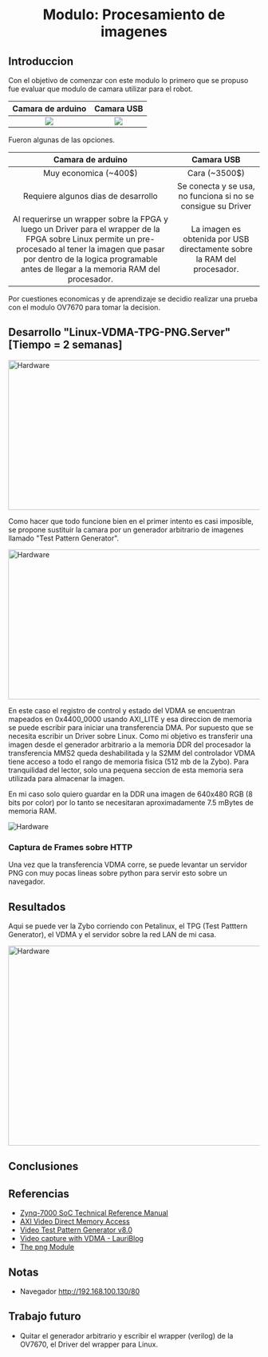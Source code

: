 <h1 align="center"> Modulo: Procesamiento de imagenes </h1> 

## Introduccion

Con el objetivo de comenzar con este modulo lo primero que se propuso fue evaluar que modulo de camara utilizar para el robot. 

Camara de arduino          |  Camara USB
:-------------------------:|:-------------------------:
![](https://github.com/Fuschetto97/Tesis/blob/main/pImagen/Petalinux_Projects/imagenes/arduinocam.png)  |  ![](https://github.com/Fuschetto97/Tesis/blob/main/pImagen/Petalinux_Projects/imagenes/usbcamara.png)

Fueron algunas de las opciones. 

Camara de arduino          		|  Camara USB
:--------------------------------------:|:----------------------------------------:
Muy economica (~400$)		        |  Cara (~3500$)
Requiere algunos dias de desarrollo 	|  Se conecta y se usa,  no funciona si no se consigue su Driver
Al requerirse un wrapper sobre la FPGA y luego un Driver para el wrapper de la FPGA sobre Linux permite un pre-procesado al tener la imagen que pasar por dentro de la logica programable antes de llegar a la memoria RAM del procesador.   |  La imagen es obtenida por USB directamente sobre la RAM del procesador. 

Por cuestiones economicas y de aprendizaje se decidio realizar una prueba con el modulo OV7670 para tomar la decision. 

## Desarrollo "Linux-VDMA-TPG-PNG.Server" [Tiempo = 2 semanas]

<img src="https://github.com/Fuschetto97/Tesis/blob/main/pImagen/Petalinux_Projects/imagenes/tpg.png" alt="Hardware" width="1000" height="300"/>

Como hacer que todo funcione bien en el primer intento es casi imposible, se propone sustituir la camara por un generador arbitrario de imagenes llamado "Test Pattern Generator". 

<img src="https://github.com/Fuschetto97/Tesis/blob/main/pImagen/Petalinux_Projects/imagenes/mapaDirecciones.png" alt="Hardware" width="1000" height="300"/>

En este caso el registro de control y estado del VDMA se encuentran mapeados en 0x4400_0000 usando AXI_LITE y esa direccion de memoria se puede escribir para iniciar una transferencia DMA. Por supuesto que se necesita escribir un Driver sobre Linux. 
Como mi objetivo es transferir una imagen desde el generador arbitrario a la memoria DDR del procesador la transferencia MMS2 queda deshabilitada y la S2MM del controlador VDMA tiene acceso a todo el rango de memoria fisica (512 mb de la Zybo). Para tranquilidad del lector, solo una pequena seccion de esta memoria sera utilizada para almacenar la imagen. 

En mi caso solo quiero guardar en la DDR una imagen de 640x480 RGB (8 bits por color) por lo tanto se necesitaran aproximadamente 7.5 mBytes de memoria RAM.

<img src="https://github.com/Fuschetto97/Tesis/blob/main/pImagen/Petalinux_Projects/imagenes/res1-2.png" alt="Hardware" />

### Captura de Frames sobre HTTP

Una vez que la transferencia VDMA corre, se puede levantar un servidor PNG con muy pocas lineas sobre python para servir esto sobre un navegador.  

## Resultados 

Aqui se puede ver la Zybo corriendo con Petalinux, el TPG (Test Patttern Generator), el VDMA y el servidor sobre la red LAN de mi casa. 

<img src="https://github.com/Fuschetto97/Tesis/blob/main/pImagen/Petalinux_Projects/imagenes/res1-1.png" alt="Hardware" width="700" height="400"/>



## Conclusiones
    
## Referencias

* [Zynq-7000 SoC Technical Reference Manual](https://www.xilinx.com/support/documentation/user_guides/ug585-Zynq-7000-TRM.pdf) 
* [AXI Video Direct Memory Access](https://www.xilinx.com/support/documentation/ip_documentation/axi_vdma/v6_2/pg020_axi_vdma.pdf) 
* [Video Test Pattern Generator v8.0](https://www.xilinx.com/support/documentation/ip_documentation/v_tpg/v8_0/pg103-v-tpg.pdf) 
* [Video capture with VDMA - LauriBlog](https://lauri.xn--vsandi-pxa.com/hdl/zynq/xilinx-video-capture.html) 
* [The png Module](https://pypng.readthedocs.io/en/latest/png.html) 

## Notas

* Navegador http://192.168.100.130/80 

## Trabajo futuro 

* Quitar el generador arbitrario y escribir el wrapper (verilog) de la OV7670, el Driver del wrapper para Linux.

















